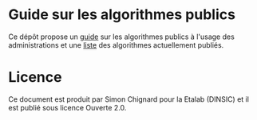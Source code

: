 # Guide sur les algorithmes publics

Ce dépôt propose un [guide](guide.md) sur les algorithmes publics à
l'usage des administrations et une [liste](liste.md) des algorithmes
actuellement publiés.

# Licence

Ce document est produit par Simon Chignard pour la Etalab (DINSIC) et
il est publié sous licence Ouverte 2.0.
